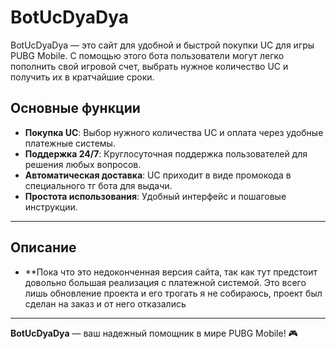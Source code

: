 # BotUcDyaDya

BotUcDyaDya — это сайт для удобной и быстрой покупки UC для игры PUBG Mobile. С помощью этого бота пользователи могут легко пополнить свой игровой счет, выбрать нужное количество UC и получить их в кратчайшие сроки.

## Основные функции

- **Покупка UC**: Выбор нужного количества UC и оплата через удобные платежные системы.
- **Поддержка 24/7**: Круглосуточная поддержка пользователей для решения любых вопросов.
- **Автоматическая доставка**: UC приходит в виде промокода в специального тг бота для выдачи.
- **Простота использования**: Удобный интерфейс и пошаговые инструкции.
---

## Описание 

- **Пока что это недоконченная версия сайта, так как тут предстоит довольно большая реализация с платежной системой. Это всего лишь обновление проекта и его трогать я не собираюсь, проект был сделан на заказ и от него отказались
---

**BotUcDyaDya** — ваш надежный помощник в мире PUBG Mobile! 🎮
